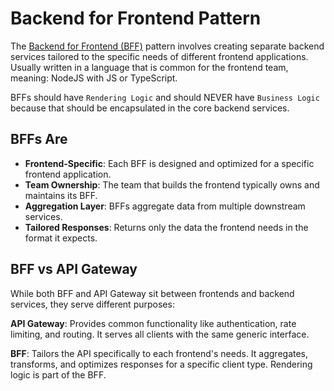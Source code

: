 # Backend for Frontend Pattern

The [Backend for Frontend (BFF)](https://diego-pacheco.blogspot.com/2020/08/bff-dilema.html) pattern involves creating separate backend services tailored to the specific needs of different frontend applications. Usually written in a language that is common for the frontend team, meaning: NodeJS with JS or TypeScript.

BFFs should have `Rendering Logic` and should NEVER have `Business Logic` because that should be encapsulated in the core backend services.

## BFFs Are

- **Frontend-Specific**: Each BFF is designed and optimized for a specific frontend application.
- **Team Ownership**: The team that builds the frontend typically owns and maintains its BFF.
- **Aggregation Layer**: BFFs aggregate data from multiple downstream services.
- **Tailored Responses**: Returns only the data the frontend needs in the format it expects.

## BFF vs API Gateway

While both BFF and API Gateway sit between frontends and backend services, they serve different purposes:

**API Gateway**: Provides common functionality like authentication, rate limiting, and routing. It serves all clients with the same generic interface.

**BFF**: Tailors the API specifically to each frontend's needs. It aggregates, transforms, and optimizes responses for a specific client type. Rendering logic is part of the BFF.
